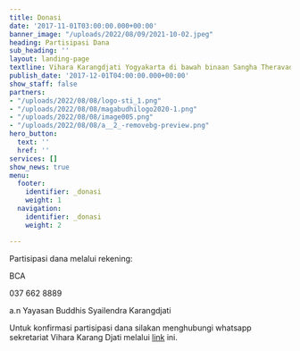 ```yaml
---
title: Donasi
date: '2017-11-01T03:00:00.000+00:00'
banner_image: "/uploads/2022/08/09/2021-10-02.jpeg"
heading: Partisipasi Dana
sub_heading: ''
layout: landing-page
textline: Vihara Karangdjati Yogyakarta di bawah binaan Sangha Theravada Indonesia
publish_date: '2017-12-01T04:00:00.000+00:00'
show_staff: false
partners:
- "/uploads/2022/08/08/logo-sti_1.png"
- "/uploads/2022/08/08/magabudhilogo2020-1.png"
- "/uploads/2022/08/08/image005.png"
- "/uploads/2022/08/08/a__2_-removebg-preview.png"
hero_button:
  text: ''
  href: ''
services: []
show_news: true
menu:
  footer:
    identifier: _donasi
    weight: 1
  navigation:
    identifier: _donasi
    weight: 2

---
```

Partisipasi dana melalui rekening:

BCA

037 662 8889

a.n Yayasan Buddhis Syailendra Karangdjati

Untuk konfirmasi partisipasi dana silakan menghubungi whatsapp sekretariat Vihara Karang Djati melalui [link](https://api.whatsapp.com/send?phone=6281930030066&text=hubungi%20kami "link") ini.